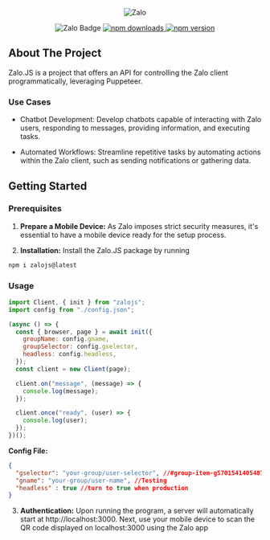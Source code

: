 
<div align="center">
<p>
  <img src="https://raw.githubusercontent.com/DaQMinh/Zalojs/main/public/logo.svg" alt="Zalo">
</p>
<a>

<img src="https://img.shields.io/badge/Zalo-Join-5bc0de?style=for-the-badge)" alt="Zalo Badge">
</a>
<a href="https://www.npmjs.com/package/zalojs">
  <img src="https://img.shields.io/npm/dt/zalojs?style=for-the-badge)" alt="npm downloads">
</a>
<a href="https://www.npmjs.com/package/zalojs">
  <img src="https://img.shields.io/npm/v/zalojs?style=for-the-badge)" alt="npm version">
</a>

</div>

<!-- ABOUT THE PROJECT -->
## About The Project
Zalo.JS is a project that offers an API for controlling the Zalo client programmatically, leveraging Puppeteer.

<!-- GETTING STARTED -->
### Use Cases
- Chatbot Development: Develop chatbots capable of interacting with Zalo users, responding to messages, providing information, and executing tasks.

- Automated Workflows: Streamline repetitive tasks by automating actions within the Zalo client, such as sending notifications or gathering data.

## Getting Started

### Prerequisites

1. **Prepare a Mobile Device:** As Zalo imposes strict security measures, it's essential to have a mobile device ready for the setup process.

2. **Installation:** Install the Zalo.JS package by running 
  ```sh
  npm i zalojs@latest
  ```

<!-- USAGE EXAMPLES -->
### Usage

```js
import Client, { init } from "zalojs";
import config from "./config.json";

(async () => {
  const { browser, page } = await init({
    groupName: config.gname,
    groupSelector: config.gselector,
    headless: config.headless,
  });
  const client = new Client(page);

  client.on("message", (message) => {
    console.log(message);
  });

  client.once("ready", (user) => {
    console.log(user);
  });
})();
```
**Config File:**
```json
{
  "gselector": "your-group/user-selector", //#group-item-g5701541405487732670
  "gname": "your-group/user-name", //Testing
  "headless" : true //turn to true when production
}
```

3. **Authentication:** Upon running the program, a server will automatically start at http://localhost:3000. Next, use your mobile device to scan the QR code displayed on localhost:3000 using the Zalo app
